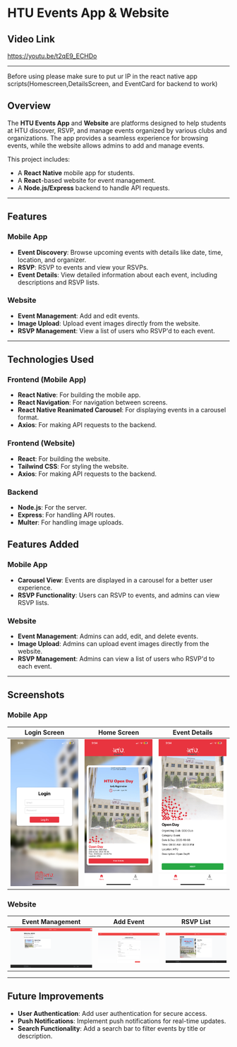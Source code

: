 # HTU Events App & Website

## Video Link

https://youtu.be/t2qE9_ECHDo

---

Before using please make sure to put ur IP in the react native app scripts(Homescreen,DetailsScreen, and EventCard for backend to work)

## Overview

The **HTU Events App** and **Website** are platforms designed to help students at HTU  discover, RSVP, and manage events organized by various clubs and organizations. The app provides a seamless experience for browsing events, while the website allows admins to add and manage events.

This project includes:
- A **React Native** mobile app for students.
- A **React**-based website for event management.
- A **Node.js/Express** backend to handle API requests.

---

## Features

### Mobile App
- **Event Discovery**: Browse upcoming events with details like date, time, location, and organizer.
- **RSVP**: RSVP to events and view your RSVPs.
- **Event Details**: View detailed information about each event, including descriptions and RSVP lists.

### Website
- **Event Management**: Add and edit events.
- **Image Upload**: Upload event images directly from the website.
- **RSVP Management**: View a list of users who RSVP'd to each event.

---

## Technologies Used

### Frontend (Mobile App)
- **React Native**: For building the mobile app.
- **React Navigation**: For navigation between screens.
- **React Native Reanimated Carousel**: For displaying events in a carousel format.
- **Axios**: For making API requests to the backend.

### Frontend (Website)
- **React**: For building the website.
- **Tailwind CSS**: For styling the website.
- **Axios**: For making API requests to the backend.

### Backend
- **Node.js**: For the server.
- **Express**: For handling API routes.
- **Multer**: For handling image uploads.

## Features Added

### Mobile App
- **Carousel View**: Events are displayed in a carousel for a better user experience.
- **RSVP Functionality**: Users can RSVP to events, and admins can view RSVP lists.

### Website
- **Event Management**: Admins can add, edit, and delete events.
- **Image Upload**: Admins can upload event images directly from the website.
- **RSVP Management**: Admins can view a list of users who RSVP'd to each event.

---

## Screenshots

### Mobile App
| Login Screen | Home Screen | Event Details |
|--------------|-------------|---------------|
| ![Login Screen](Screenshots/login.png) | ![Home Screen](Screenshots/home.png) | ![Event Details](Screenshots/details.png) |

### Website
| Event Management | Add Event | RSVP List |
|------------------|-----------|-----------|
| ![Event Management](Screenshots/website-events.png) | ![Add Event](Screenshots/add-event.png) | ![RSVP List](Screenshots/rsvp-list.png) |

---

## Future Improvements
- **User Authentication**: Add user authentication for secure access.
- **Push Notifications**: Implement push notifications for real-time updates.
- **Search Functionality**: Add a search bar to filter events by title or description.

